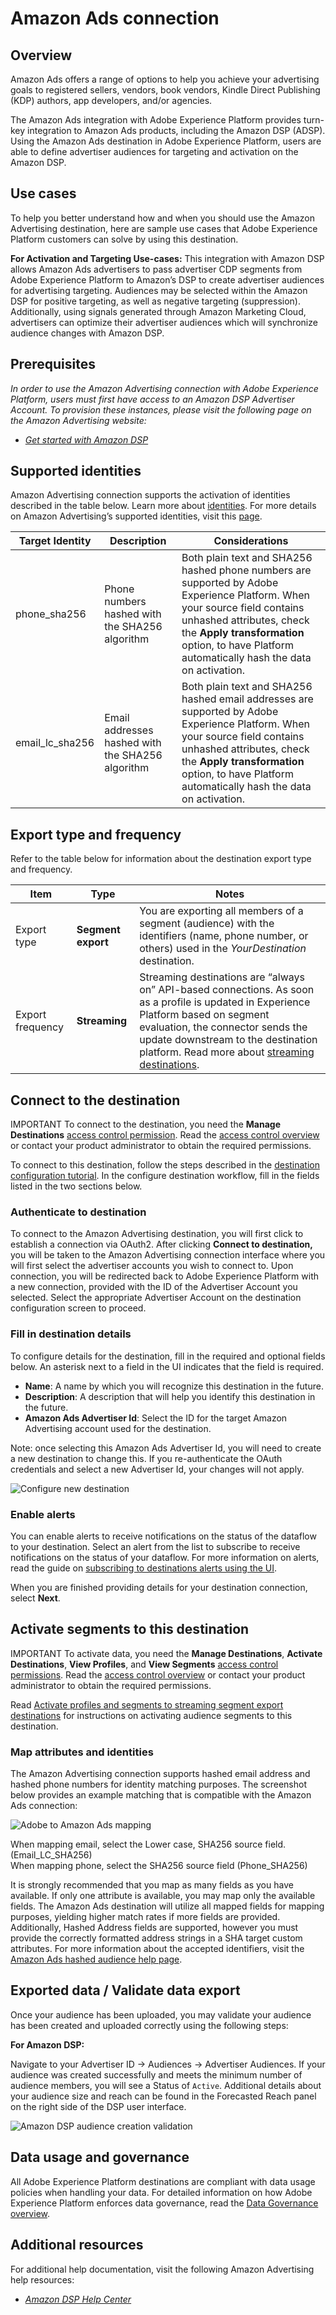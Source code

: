# Amazon Ads connection

## Overview

Amazon Ads offers a range of options to help you achieve your advertising goals to registered sellers, vendors, book vendors, Kindle Direct Publishing (KDP) authors, app developers, and/or agencies.

The Amazon Ads integration with Adobe Experience Platform provides turn-key integration to Amazon Ads products, including the Amazon DSP (ADSP). Using the Amazon Ads destination in Adobe Experience Platform, users are able to define advertiser audiences for targeting and activation on the Amazon DSP.


## Use cases

To help you better understand how and when you should use the Amazon Advertising destination, here are sample use cases that Adobe Experience Platform customers can solve by using this destination.

**For Activation and Targeting Use-cases:**
This integration with Amazon DSP allows Amazon Ads advertisers to pass advertiser CDP segments from Adobe Experience Platform to Amazon’s DSP to create advertiser audiences for advertising targeting. Audiences may be selected within the Amazon DSP for positive targeting, as well as negative targeting (suppression). Additionally, using signals generated through Amazon Marketing Cloud, advertisers can optimize their advertiser audiences which will synchronize audience changes with Amazon DSP.


## Prerequisites

*In order to use the Amazon Advertising connection with Adobe Experience Platform, users must first have access to an Amazon DSP Advertiser Account.  To provision these instances, please visit the following page on the Amazon Advertising website:*

* *[Get started with Amazon DSP](https://advertising.amazon.com/solutions/products/amazon-dsp?ref_=a20m_us_hnav_p_dsp_adtech)*

## Supported identities

Amazon Advertising connection supports the activation of identities described in the table below. Learn more about [identities](https://experienceleague.adobe.com/docs/experience-platform/identity/namespaces.html?lang=en). For more details on Amazon Advertising’s supported identities, visit this [page](https://advertising.amazon.com/dsp/help/ss/en/audiences#GA6BC9BW52YFXBNE).

|Target Identity	|Description	|Considerations	|
|---	|---	|---	|
|phone_sha256	|Phone numbers hashed with the SHA256 algorithm	|Both plain text and SHA256 hashed phone numbers are supported by Adobe Experience Platform. When your source field contains unhashed attributes, check the **Apply transformation** option, to have Platform automatically hash the data on activation.	|
|email_lc_sha256	|Email addresses hashed with the SHA256 algorithm	|Both plain text and SHA256 hashed email addresses are supported by Adobe Experience Platform. When your source field contains unhashed attributes, check the **Apply transformation** option, to have Platform automatically hash the data on activation.	|

## Export type and frequency


Refer to the table below for information about the destination export type and frequency.

|Item	|Type	|Notes	|
|---	|---	|---	|
|Export type	|**Segment export**	|You are exporting all members of a segment (audience) with the identifiers (name, phone number, or others) used in the *YourDestination* destination.	|
|Export frequency	|**Streaming**	|Streaming destinations are “always on” API-based connections. As soon as a profile is updated in Experience Platform based on segment evaluation, the connector sends the update downstream to the destination platform. Read more about [streaming destinations](https://experienceleague.adobe.com/docs/experience-platform/destinations/destination-types.html?lang=en#streaming-destinations).	|

## Connect to the destination

IMPORTANT
To connect to the destination, you need the **Manage Destinations** [access control permission](https://experienceleague.adobe.com/docs/experience-platform/access-control/home.html?lang=en#permissions). Read the [access control overview](https://experienceleague.adobe.com/docs/experience-platform/access-control/ui/overview.html?lang=en) or contact your product administrator to obtain the required permissions.

To connect to this destination, follow the steps described in the [destination configuration tutorial](https://experienceleague.adobe.com/docs/experience-platform/destinations/ui/connect-destination.html?lang=en). In the configure destination workflow, fill in the fields listed in the two sections below.

### Authenticate to destination

To connect to the Amazon Advertising destination, you will first click to establish a connection via OAuth2. After clicking 
 **Connect to destination,** you will be taken to the Amazon Advertising connection interface where you will first select the advertiser accounts you wish to connect to.  Upon connection, you will be redirected back to Adobe Experience Platform with a new connection, provided with the ID of the Advertiser Account you selected. Select the appropriate Advertiser Account on the destination configuration screen to proceed.


### Fill in destination details

To configure details for the destination, fill in the required and optional fields below. An asterisk next to a field in the UI indicates that the field is required.

* **Name**: A name by which you will recognize this destination in the future.
* **Description**: A description that will help you identify this destination in the future.
* **Amazon Ads Advertiser Id**: Select the ID for the target Amazon Advertising account used for the destination. 

Note: once selecting this Amazon Ads Advertiser Id, you will need to create a new destination to change this. If you re-authenticate the OAuth credentials and select a new Advertiser Id, your changes will not apply.

![Configure new destination](../../assets/catalog/advertising/amazon_ads_image_1.png)
### Enable alerts

You can enable alerts to receive notifications on the status of the dataflow to your destination. Select an alert from the list to subscribe to receive notifications on the status of your dataflow. For more information on alerts, read the guide on [subscribing to destinations alerts using the UI](https://experienceleague.adobe.com/docs/experience-platform/destinations/ui/alerts.html?lang=en).

When you are finished providing details for your destination connection, select **Next**.

## Activate segments to this destination

IMPORTANT
To activate data, you need the **Manage Destinations**, **Activate Destinations**, **View Profiles**, and **View Segments** [access control permissions](https://experienceleague.adobe.com/docs/experience-platform/access-control/home.html?lang=en#permissions). Read the [access control overview](https://experienceleague.adobe.com/docs/experience-platform/access-control/ui/overview.html?lang=en) or contact your product administrator to obtain the required permissions.

Read [Activate profiles and segments to streaming segment export destinations](https://experienceleague.adobe.com/docs/experience-platform/destinations/ui/activate/activate-segment-streaming-destinations.html?lang=en) for instructions on activating audience segments to this destination.

### Map attributes and identities

The Amazon Advertising connection supports hashed email address and hashed phone numbers for identity matching purposes.  The screenshot below provides an example matching that is compatible with the Amazon Ads connection:

![Adobe to Amazon Ads mapping](../../assets/catalog/advertising/amazon_ads_image_2.png)

When mapping email, select the Lower case, SHA256 source field. (Email_LC_SHA256)  
When mapping phone, select the SHA256 source field (Phone_SHA256)

It is strongly recommended that you map as many fields as you have available. If only one attribute is available, you may map only the available fields.  The Amazon Ads destination will utilize all mapped fields for mapping purposes, yielding higher match rates if more fields are provided. Additionally, Hashed Address fields are supported, however you must provide the correctly formatted address strings in a SHA target custom attributes. For more information about the accepted identifiers, visit the [Amazon Ads hashed audience help page](https://advertising.amazon.com/dsp/help/ss/en/audiences#GA6BC9BW52YFXBNE).

## Exported data / Validate data export

Once  your audience has been uploaded, you may validate your audience has been created and uploaded correctly using the following steps:

**For Amazon DSP:** 

Navigate to your Advertiser ID → Audiences → Advertiser Audiences. If your audience was created successfully and meets the minimum number of audience members, you will see a Status of `Active`.  Additional details about your audience size and reach can be found in the Forecasted Reach panel on the right side of the DSP user interface. 

![Amazon DSP audience creation validation](../../assets/catalog/advertising/amazon_ads_image_3.png)


## Data usage and governance

All Adobe Experience Platform destinations are compliant with data usage policies when handling your data. For detailed information on how Adobe Experience Platform enforces data governance, read the [Data Governance overview](https://experienceleague.adobe.com/docs/experience-platform/data-governance/home.html?lang=en).

## Additional resources

For additional help documentation, visit the following Amazon Advertising help resources:


* *[Amazon DSP Help Center](https://advertising.amazon.com/dsp/help/ss/en/audiences#/)*

